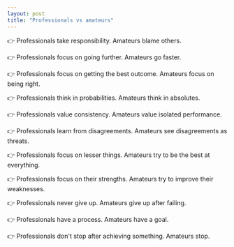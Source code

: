 ```yaml
---
layout: post
title: "Professionals vs amateurs"
---
```


👉 Professionals take responsibility. Amateurs blame others.

👉 Professionals focus on going further. Amateurs go faster.

👉 Professionals focus on getting the best outcome. Amateurs focus on being right.

👉 Professionals think in probabilities. Amateurs think in absolutes.

👉 Professionals value consistency. Amateurs value isolated performance.

👉 Professionals learn from disagreements. Amateurs see disagreements as threats.

👉 Professionals focus on lesser things. Amateurs try to be the best at everything.

👉 Professionals focus on their strengths. Amateurs try to improve their weaknesses.

👉 Professionals never give up. Amateurs give up after failing.

👉 Professionals have a process. Amateurs have a goal.

👉 Professionals don't stop after achieving something. Amateurs stop.